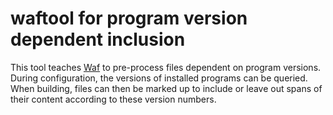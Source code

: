 # waftool for program version dependent inclusion

This tool teaches [Waf](http://waf.io) to pre-process files dependent on program versions. During configuration, the versions of installed programs can be queried. When building, files can then be marked up to include or leave out spans of their content according to these version numbers.
